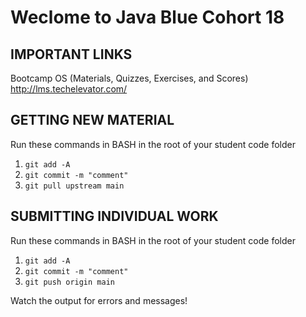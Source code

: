 # Weclome to Java Blue Cohort 18

## IMPORTANT LINKS

Bootcamp OS (Materials, Quizzes, Exercises, and Scores)  
<http://lms.techelevator.com/>

## GETTING NEW MATERIAL

Run these commands in BASH in the root of your student code folder

1. `git add -A`
2. `git commit -m "comment"`
3. `git pull upstream main`

## SUBMITTING INDIVIDUAL WORK

Run these commands in BASH in the root of your student code folder

1. `git add -A`
2. `git commit -m "comment"`
3. `git push origin main`

Watch the output for errors and messages!
